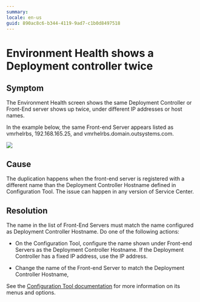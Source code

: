 ```yaml
---
summary: 
locale: en-us
guid: 890ac8c6-b344-4119-9ad7-c1b0d8497518
---
```


# Environment Health shows a Deployment controller twice

## Symptom

The Environment Health screen shows the same Deployment Controller or Front-End server shows up twice, under different IP addresses or host names.

In the example below, the same Front-end Server appears listed as vmrhelrbs, 192.168.165.25, and vmrhelrbs.domain.outsystems.com.

![](images/env-deploy-controller-twice_0.png)

## Cause

The duplication happens when the front-end server is registered with a different name than the Deployment Controller Hostname defined in Configuration Tool. The issue can happen in any version of Service Center.

## Resolution

The name in the list of Front-End Servers must match the name configured as Deployment Controller Hostname. Do one of the following actions:

* On the Configuration Tool, configure the name shown under Front-end Servers as the Deployment Controller Hostname. If the Deployment Controller has a fixed IP address, use the IP address.

* Change the name of the Front-end Server to match the Deployment Controller Hostname,


See the [Configuration Tool documentation](https://success.outsystems.com/Documentation/11/Reference/Configuration_Tool) for more information on its menus and options.

